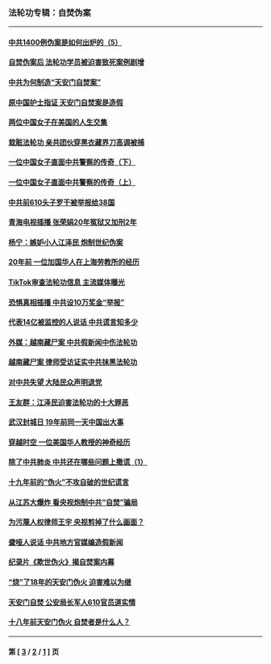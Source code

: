 ### 法轮功专辑：自焚伪案
---
#### [中共1400例伪案是如何出炉的（5）](../../pages/nf5562/n13226831.md?04050430) 
#### [自焚伪案后 法轮功学员被迫害致死案例剧增](../../pages/nf5562/n13190600.md?04050430) 
#### [中共为何制造“天安门自焚案”](../../pages/nf5562/n13183270.md?04050430) 
#### [原中国护士指证 天安门自焚案是造假](../../pages/nf5562/n13172289.md?04050430) 
#### [两位中国女子在美国的人生交集](../../pages/nf5562/n13156138.md?04050430) 
#### [栽赃法轮功 亲共团伙穿黑衣藏界刀高调被捕](../../pages/nf5562/n13073780.md?04050430) 
#### [一位中国女子直面中共警察的传奇（下）](../../pages/nf5562/n12989706.md?04050430) 
#### [一位中国女子直面中共警察的传奇（上）](../../pages/nf5562/n12985072.md?04050430) 
#### [中共前610头子罗干被举报给38国](../../pages/nf5562/n12975419.md?04050430) 
#### [青海电视插播 张荣娟20年冤狱又加刑2年](../../pages/nf5562/n12738166.md?04050430) 
#### [杨宁：嫉妒小人江泽民 炮制世纪伪案](../../pages/nf5562/n12724108.md?04050430) 
#### [20年前 一位加国华人在上海劳教所的经历](../../pages/nf5562/n12707932.md?04050430) 
#### [TikTok审查法轮功信息 主流媒体曝光](../../pages/nf5562/n12362336.md?04050430) 
#### [恐惧真相插播 中共设10万奖金“举报”](../../pages/nf5562/n12306396.md?04050430) 
#### [代表14亿被监控的人说话 中共谎言知多少](../../pages/nf5562/n12297484.md?04050430) 
#### [外媒：越南藏尸案 中共假新闻中伤法轮功](../../pages/nf5562/n12264411.md?04050430) 
#### [越南藏尸案 律师受访证实中共抹黑法轮功](../../pages/nf5562/n12261878.md?04050430) 
#### [对中共失望 大陆民众声明退党](../../pages/nf5562/n12187315.md?04050430) 
#### [王友群：江泽民迫害法轮功的十大罪恶](../../pages/nf5562/n12169074.md?04050430) 
#### [武汉封城日 19年前同一天中国出大事](../../pages/nf5562/n12150901.md?04050430) 
#### [穿越时空  一位美国华人教授的神奇经历](../../pages/nf5562/n12097460.md?04050430) 
#### [除了中共肺炎 中共还在哪些问题上撒谎（1）](../../pages/nf5562/n11955770.md?04050430) 
#### [十九年前的“伪火”不攻自破的世纪谎言](../../pages/nf5562/n11813238.md?04050430) 
#### [从江苏大爆炸 看央视炮制中共“自焚”骗局](../../pages/nf5562/n11140275.md?04050430) 
#### [为污蔑人权律师王宇 央视剪掉了什么画面？](../../pages/nf5562/n11130142.md?04050430) 
#### [聋哑人说话 中共地方官媒编造假新闻](../../pages/nf5562/n11006067.md?04050430) 
#### [纪录片《欺世伪火》揭自焚案内幕](../../pages/nf5562/n11002664.md?04050430) 
#### [“烧”了18年的天安门伪火 迫害难以为继](../../pages/nf5562/n10996660.md?04050430) 
#### [天安门自焚 公安局长军人610官员道实情](../../pages/nf5562/n10997098.md?04050430) 
#### [十八年前天安门伪火 自焚者是什么人？](../../pages/nf5562/n10996556.md?04050430) 

---
#### 第 [ [3](./3.md?04050430) / [2](./2.md?04050430) / [1](./1.md?04050430) ] 页
